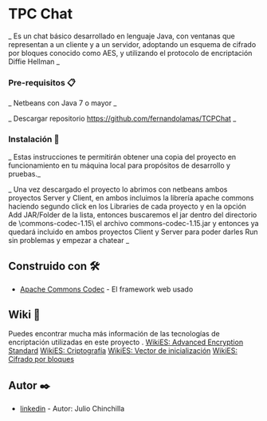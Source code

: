 # TPC Chat

_ Es un chat básico desarrollado en lenguaje Java, con ventanas que representan a un cliente y a un servidor, adoptando un esquema de cifrado por bloques conocido como AES, y utilizando el protocolo de encriptación Diffie Hellman _

### Pre-requisitos 📋

_ Netbeans con Java 7 o mayor _

_ Descargar repositorio https://github.com/fernandolamas/TCPChat  _

### Instalación 🔧

_ Estas instrucciones te permitirán obtener una copia del proyecto en funcionamiento en tu máquina local para propósitos de desarrollo y pruebas._

_ Una vez descargado el proyecto lo abrimos con netbeans ambos proyectos Server y Client, en ambos incluimos la librería apache commons haciendo segundo click en los Libraries de cada proyecto y en la opción Add JAR/Folder de la lista, entonces buscaremos el jar  dentro del directorio de \commons-codec-1.15\ el archivo commons-codec-1.15.jar y entonces ya quedará incluido en ambos proyectos Client y Server para poder darles Run sin problemas y empezar a chatear _









## Construido con 🛠️

* [Apache Commons Codec](http://commons.apache.org/proper/commons-codec/) - El framework web usado

## Wiki 📖

Puedes encontrar mucha más información de las tecnologías de encriptación utilizadas en  este proyecto .
[WikiES: Advanced Encryption Standard](http://es.wikipedia.org/wiki/Advanced_Encryption_Standard)
[WikiES: Criptografía](http://es.wikipedia.org/wiki/Criptograf%C3%ADa)
[WikiES: Vector de inicialización](http://es.wikipedia.org/wiki/Vector_de_inicializaci%C3%B3n)
[WikiES: Cifrado por bloques](http://es.wikipedia.org/wiki/Cifrado_por_bloques)

## Autor ✒️

* [linkedin](http://www.linkedin.com/in/jchinchilla) - Autor: Julio Chinchilla 

